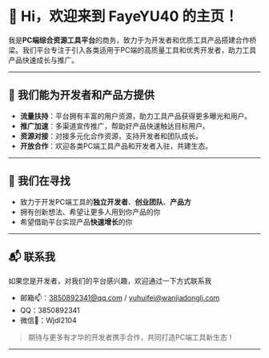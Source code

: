 # 👋 Hi，欢迎来到 FayeYU40 的主页！

我是**PC端综合资源工具平台**的商务，致力于为开发者和优质工具产品搭建合作桥梁。我们平台专注于引入各类适用于PC端的高质量工具和优秀开发者，助力工具产品快速成长与推广。

---

## 🌟 我们能为开发者和产品方提供

- **流量扶持**：平台拥有丰富的用户资源，助力工具产品获得更多曝光和用户。
- **推广加速**：多渠道宣传推广，帮助好产品快速触达目标用户。
- **资源对接**：对接多元化合作资源，支持开发者和团队成长。
- **开放合作**：欢迎各类PC端工具产品和开发者入驻，共建生态。

---

## 🤝 我们在寻找

- 致力于开发PC端工具的**独立开发者**、**创业团队**、**产品方**  
- 拥有创新想法、希望让更多人用到你产品的你  
- 希望借助平台实现产品**快速增长**的你

---

## 📬 联系我

如果您是开发者，对我们的平台感兴趣，欢迎通过一下方式联系我
- 邮箱📫：3850892341@qq.com / yuhuifei@wanjiadongli.com
- QQ：3850892341
- 微信📧：Wjdl2104



> 期待与更多有才华的开发者携手合作，共同打造PC端工具新生态！

---

<!--

<!---
FayeYU40/FayeYU40 is a ✨ special ✨ repository because its `README.md` (this file) appears on your GitHub profile.
You can click the Preview link to take a look at your changes.
--->
